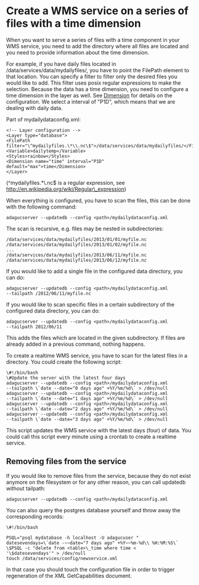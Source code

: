 Create a WMS service on a series of files with a time dimension
===============================================================

When you want to serve a series of files with a time component in your
WMS service, you need to add the directory where all files are located
and you need to provide information about the time dimension.

For example, if you have daily files located in
/data/services/data/mydailyfiles/, you have to point the FilePath
element to that location. You can specify a filter to filter only the
desired files you would like to add. This filter uses posix regular
expressions to make the selection.
Because the data has a time dimension, you need to configure a time
dimension in the layer as well. See [Dimension](Dimension.md) for details on the
configuration.
We select a interval of "P1D", which means that we are dealing with
daily data.

Part of mydailydataconfig.xml:
```
<!-- Layer configuration -->
<Layer type="database">
<FilePath
filter="\^mydailyfiles.\*\\.nc\$">/data/services/data/mydailyfiles/</FilePath>
<Variable>dailytemp</Variable>
<Styles>rainbow</Styles>
<Dimension name="time" interval="P1D"
default="max">time</Dimension>
</Layer>
```

(\^mydailyfiles.\*\\.nc\$ is a regular expression, see
http://en.wikipedia.org/wiki/Regular\_expression)

When everything is configured, you have to scan the files, this can be
done with the following command:
```
adagucserver --updatedb --config <path>/mydailydataconfig.xml
```

The scan is recursive, e.g. files may be nested in subdirectories:

```
/data/services/data/mydailyfiles/2013/01/01/myfile.nc
/data/services/data/mydailyfiles/2013/01/02/myfile.nc
...
/data/services/data/mydailyfiles/2013/06/11/myfile.nc
/data/services/data/mydailyfiles/2013/06/12/myfile.nc
```

If you would like to add a single file in the configured data directory,
you can do:
```
adagucserver --updatedb --config <path>/mydailydataconfig.xml
--tailpath /2012/06/11/myfile.nc
```

If you would like to scan specific files in a certain subdirectory of
the configured data directory, you can do:
```
adagucserver --updatedb --config <path>/mydailydataconfig.xml
--tailpath 2012/06/11
```

This adds the files which are located in the given subdirectory. If
files are already added in a previous command, nothing happens.

To create a realtime WMS service, you have to scan for the latest files
in a directory. You could create the following script:
```
\#!/bin/bash
\#Update the server with the latest four days
adagucserver --updatedb --config <path>/mydailydataconfig.xml
--tailpath \`date --date="0 days ago" +%Y/%m/%d\` > /dev/null
adagucserver --updatedb --config <path>/mydailydataconfig.xml
--tailpath \`date --date="1 days ago" +%Y/%m/%d\` > /dev/null
adagucserver --updatedb --config <path>/mydailydataconfig.xml
--tailpath \`date --date="2 days ago" +%Y/%m/%d\` > /dev/null
adagucserver --updatedb --config <path>/mydailydataconfig.xml
--tailpath \`date --date="3 days ago" +%Y/%m/%d\` > /dev/null
```

This script updates the WMS service with the latest days (four) of data.
You could call this script every minute using a crontab to create a
realtime service.

Removing files from the service
-------------------------------

If you would like to remove files from the service, because they do not
exist anymore on the filesystem or for any other reason, you can call
updatedb without tailpath:
```
adagucserver --updatedb --config <path>/mydailydataconfig.xml
```

You can also query the postgres database yourself and throw away the
corresponding records:
```
\#!/bin/bash

PSQL="psql mydatabase -h localhost -U adagucuser "
datesevendays=\`date -~~date="7 days ago" +%Y~~%m-%d\\ %H:%M:%S\`
\$PSQL -c "delete from <table>\_time where time <
'\$datesevendays'" > /dev/null
touch /data/services/config/newservice.xml
```

In that case you should touch the configuration file in order to trigger
regeneration of the XML GetCapabilities document.
